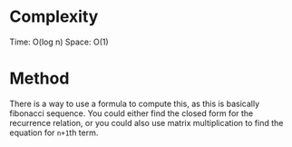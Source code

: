 # Complexity
Time: O(log n)
Space: O(1)

# Method
There is a way to use a formula to compute this, as this is basically fibonacci sequence. You could either find the closed form for the recurrence relation, or you could also use matrix multiplication to find the equation for `n+1`th term.